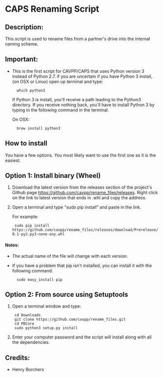 # CAPS Renaming Script

## Description:
This script is used to rename files from a partner's drive into the internal naming scheme. 

## Important:
* This is the first script for CAVPP/CAPS that uses Python version 3 instead of Python 2.7. if you are uncertain 
if you have Python 3 install, (on OSX or Linux) open up terminal and type:

        which python3
        
    If Python 3 is install, you'll receive a path leading to the Python3 directory. If you receive nothing back, 
    you'll have to install Python 3 by typing in the following command in the terminal.
    
    On OSX:
    
        brew install python3

## How to install
You have a few options. You most likely want to use the first one as it is the easiest. 


Option 1: Install binary (Wheel)
--------------------------------

1. Download the latest version from the releases section of the project's Github page 
https://github.com/cavpp/rename_files/releases. Right click on the link to latest version that ends in .whl and copy the address.
2. Open a terminal and type "sudo pip install" and paste in the link. 
    
    
    For example:
    
        sudo pip install https://github.com/cavpp/rename_files/releases/download/Prerelease/rename_files-0.1-py2.py3-none-any.whl

#### Notes: 


* The actual name of the file will change with each version.

* If you have a problem that pip isn't installed, you can install it with the following command.
 
        sudo easy_install pip




Option 2: From source using Setuptools
--------------------------------------

1. Open a terminal window and type:

        cd Downloads
        git clone https://github.com/cavpp/rename_files.git
        cd PBCore
        sudo python3 setup.py install 
        
2. Enter your computer password and the script will install along with all the dependencies.


## Credits:
* Henry Borchers